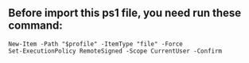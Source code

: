 
## Before import this ps1 file, you need run these command:
```
New-Item -Path "$profile" -ItemType "file" -Force
Set-ExecutionPolicy RemoteSigned -Scope CurrentUser -Confirm
```
